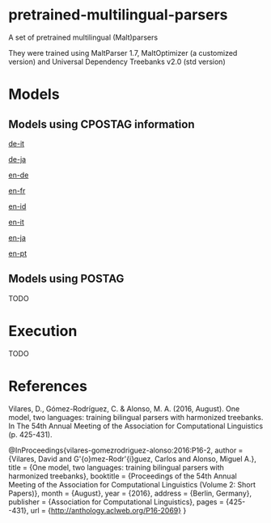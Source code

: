 # pretrained-multilingual-parsers
A set of pretrained multilingual (Malt)parsers

They were trained using MaltParser 1.7, MaltOptimizer (a customized version) and Universal Dependency Treebanks v2.0 (std version)

# Models

## Models using CPOSTAG information

[de-it](http://www.grupolys.org/software/PARSERS/universal-tag-sets/bilingual/de_it-liblinear/)

[de-ja](http://www.grupolys.org/software/PARSERS/universal-tag-sets/bilingual/de_ja-liblinear/)

[en-de](http://www.grupolys.org/software/PARSERS/universal-tag-sets/bilingual/en_de-liblinear/)

[en-fr](http://www.grupolys.org/software/PARSERS/universal-tag-sets/bilingual/en_fr-liblinear/)

[en-id](http://www.grupolys.org/software/PARSERS/universal-tag-sets/bilingual/en_id-liblinear/)

[en-it](http://www.grupolys.org/software/PARSERS/universal-tag-sets/bilingual/en_it-liblinear/)

[en-ja](http://www.grupolys.org/software/PARSERS/universal-tag-sets/bilingual/en_de-liblinear/)

[en-pt](http://www.grupolys.org/software/PARSERS/universal-tag-sets/bilingual/en_pt-liblinear/)


## Models using POSTAG

TODO

# Execution

TODO


# References

Vilares, D., Gómez-Rodríguez, C. & Alonso, M. A. (2016, August). One model, two languages: training bilingual parsers with harmonized treebanks. In The 54th Annual Meeting of the Association for Computational Linguistics (p. 425-431).


@InProceedings{vilares-gomezrodriguez-alonso:2016:P16-2,
  author    = {Vilares, David  and  G\'{o}mez-Rodr\'{i}guez, Carlos  and  Alonso, Miguel A.},
  title     = {One model, two languages: training bilingual parsers with harmonized treebanks},
  booktitle = {Proceedings of the 54th Annual Meeting of the Association for Computational Linguistics (Volume 2: Short Papers)},
  month     = {August},
  year      = {2016},
  address   = {Berlin, Germany},
  publisher = {Association for Computational Linguistics},
  pages     = {425--431},
  url       = {http://anthology.aclweb.org/P16-2069}
}



